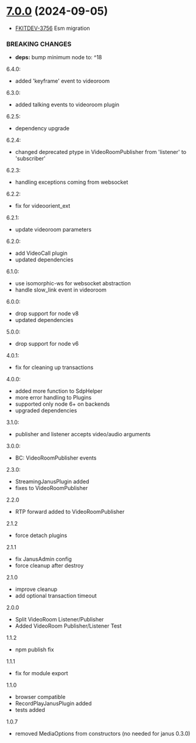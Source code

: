 # [7.0.0](https://github.com/TechTeamer/janus-api/compare/6.4.0...7.0.0) (2024-09-05)

- [FKITDEV-3756](https://youtrack.techteamer.com/issue/FKITDEV-3756) Esm migration

### BREAKING CHANGES

- **deps:** bump minimum node to: ^18

6.4.0:
- added 'keyframe' event to videoroom

6.3.0:
- added talking events to videoroom plugin

6.2.5:
- dependency upgrade

6.2.4:
- changed deprecated ptype in VideoRoomPublisher from 'listener' to 'subscriber'

6.2.3:
- handling exceptions coming from websocket

6.2.2:
- fix for videoorient_ext

6.2.1:
- update videoroom parameters

6.2.0:
- add VideoCall plugin
- updated dependencies

6.1.0:
- use isomorphic-ws for websocket abstraction
- handle slow_link event in videoroom

6.0.0:
- drop support for node v8
- updated dependencies

5.0.0:
- drop support for node v6

4.0.1:
- fix for cleaning up transactions

4.0.0:
- added more function to SdpHelper
- more error handling to Plugins
- supported only node 6+ on backends
- upgraded dependencies

3.1.0:
- publisher and listener accepts video/audio arguments

3.0.0:
- BC: VideoRoomPublisher events

2.3.0:
- StreamingJanusPlugin added
- fixes to VideoRoomPublisher

2.2.0
- RTP forward added to VideoRoomPublisher

2.1.2
- force detach plugins

2.1.1
- fix JanusAdmin config
- force cleanup after destroy

2.1.0
- improve cleanup
- add optional transaction timeout

2.0.0
- Split VideoRoom Listener/Publisher
- Added VideoRoom Publisher/Listener Test

1.1.2
- npm publish fix

1.1.1
- fix for module export

1.1.0
- browser compatible
- RecordPlayJanusPlugin added
- tests added

1.0.7
- removed MediaOptions from constructors  (no needed for janus 0.3.0) 
